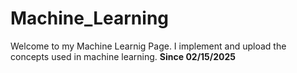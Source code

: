 # Machine_Learning
Welcome to my Machine Learnig Page. I implement and upload the concepts used in machine learning.
**Since 02/15/2025**
